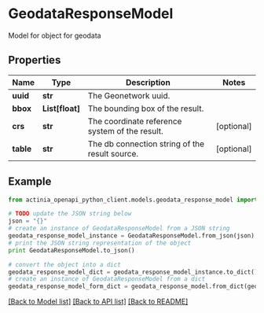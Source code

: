 # GeodataResponseModel

Model for object for geodata

## Properties
Name | Type | Description | Notes
------------ | ------------- | ------------- | -------------
**uuid** | **str** | The Geonetwork uuid. | 
**bbox** | **List[float]** | The bounding box of the result. | 
**crs** | **str** | The coordinate reference system of the result. | [optional] 
**table** | **str** | The db connection string of the result source. | [optional] 

## Example

```python
from actinia_openapi_python_client.models.geodata_response_model import GeodataResponseModel

# TODO update the JSON string below
json = "{}"
# create an instance of GeodataResponseModel from a JSON string
geodata_response_model_instance = GeodataResponseModel.from_json(json)
# print the JSON string representation of the object
print GeodataResponseModel.to_json()

# convert the object into a dict
geodata_response_model_dict = geodata_response_model_instance.to_dict()
# create an instance of GeodataResponseModel from a dict
geodata_response_model_form_dict = geodata_response_model.from_dict(geodata_response_model_dict)
```
[[Back to Model list]](../README.md#documentation-for-models) [[Back to API list]](../README.md#documentation-for-api-endpoints) [[Back to README]](../README.md)


